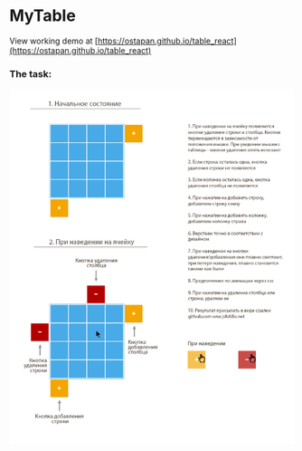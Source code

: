 # MyTable 

View working demo at [https://ostapan.github.io/table_react](https://ostapan.github.io/table_react)

### The task:

![task](task.png)
